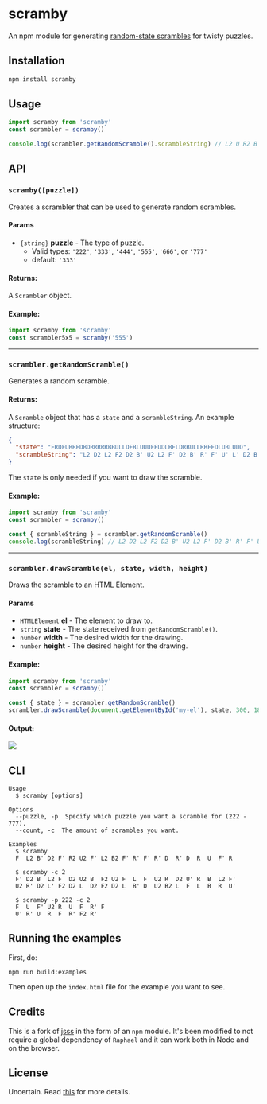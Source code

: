 # scramby
An npm module for generating [random-state scrambles](https://www.speedsolving.com/wiki/index.php/Random_State_Scramble) for twisty puzzles.

## Installation
```bash
npm install scramby
```

## Usage
```js
import scramby from 'scramby'
const scrambler = scramby()

console.log(scrambler.getRandomScramble().scrambleString) // L2 U R2 B' R' B' L F2 D2 B D2 F D R2 U F2 R2 U' R2 F'
```

## API
### `scramby([puzzle])`
Creates a scrambler that can be used to generate random scrambles.

#### Params
* `{string}` **puzzle** - The type of puzzle.
  * Valid types: `'222'`, `'333'`, `'444'`, `'555'`, `'666'`, or `'777'`
  * default: `'333'`

#### Returns:
A `Scrambler` object.

#### Example:
```js
import scramby from 'scramby'
const scrambler5x5 = scramby('555')
```

---

### `scrambler.getRandomScramble()`
Generates a random scramble.

#### Returns:
 A `Scramble` object that has a `state` and a `scrambleString`. An example structure:

```json
{
  "state": "FRDFUBRFDBDRRRRRBBULLDFBLUUUFFUDLBFLDRBULLRBFFDLUBLUDD",
  "scrambleString": "L2 D2 L2 F2 D2 B' U2 L2 F' D2 B' R' F' U' L' D2 B' U2 B D' U"
}
```
The `state` is only needed if you want to draw the scramble.

#### Example:

```js
import scramby from 'scramby'
const scrambler = scramby()

const { scrambleString } = scrambler.getRandomScramble()
console.log(scrambleString) // L2 D2 L2 F2 D2 B' U2 L2 F' D2 B' R' F' U' L' D2 B' U2 B D' U
```
---

### `scrambler.drawScramble(el, state, width, height)`
Draws the scramble to an HTML Element.

#### Params
* `HTMLElement` **el** - The element to draw to.
* `string` **state** - The state received from `getRandomScramble()`.
* `number` **width** - The desired width for the drawing.
* `number` **height** - The desired height for the drawing.


#### Example:
```js
import scramby from 'scramby'
const scrambler = scramby()

const { state } = scrambler.getRandomScramble()
scrambler.drawScramble(document.getElementById('my-el'), state, 300, 180)
```

#### Output:
![](http://i.imgur.com/C4MW7JF.png)



## CLI

```
Usage
  $ scramby [options]

Options
  --puzzle, -p  Specify which puzzle you want a scramble for (222 - 777).
  --count, -c  The amount of scrambles you want.

Examples
  $ scramby
  F  L2 B' D2 F' R2 U2 F' L2 B2 F' R' F' R' D  R' D  R  U  F' R

  $ scramby -c 2
  F' D2 B  L2 F  D2 U2 B  F2 U2 F  L  F  U2 R  D2 U' R  B  L2 F'
  U2 R' D2 L' F2 D2 L  D2 F2 D2 L  B' D  U2 B2 L  F  L  B  R  U'

  $ scramby -p 222 -c 2
  F  U  F' U2 R  U  F  R' F
  U' R' U  R  F  R' F2 R'
```

## Running the examples
First, do:

```
npm run build:examples
```

Then open up the `index.html` file for the example you want to see.


## Credits
This is a fork of [jsss](https://github.com/cubing/jsss) in the form of an `npm` module. It's been modified to not require a global dependency of `Raphael` and it can work both in Node and on the browser.

## License
Uncertain. Read [this](https://github.com/cubing/jsss/issues/4) for more details.

